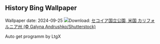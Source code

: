 ## History Bing Wallpaper
Wallpaper date: 2024-09-25
![](https://www.bing.com/th?id=OHR.GiantSequoias_JA-JP1712203970_UHD.jpg&w=1000)Download: [セコイア国立公園, 米国 カリフォルニア州 (© Galyna Andrushko/Shutterstock)](https://www.bing.com/th?id=OHR.GiantSequoias_JA-JP1712203970_UHD.jpg)

Auto get programm by LtgX
